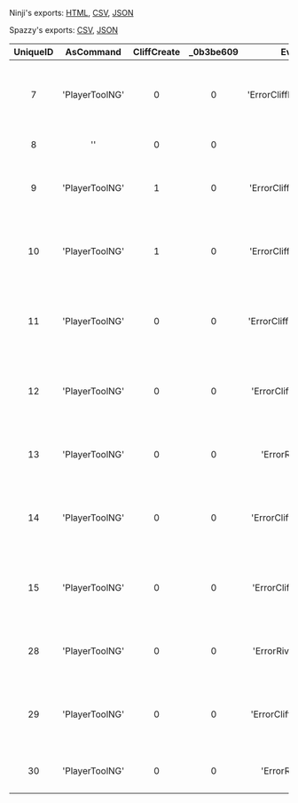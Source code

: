 Ninji's exports: [HTML](https://wuffs.org/acnh/bcsv_150/html/FieldLandMakingError.html), [CSV](https://wuffs.org/acnh/bcsv_150/csv/FieldLandMakingError.csv), [JSON](https://wuffs.org/acnh/bcsv_150/json/FieldLandMakingError.json)

Spazzy's exports: [CSV](https://github.com/McSpazzy/acnh-csv/blob/master/FieldLandMakingError.csv), [JSON](https://github.com/McSpazzy/acnh-json/blob/master/FieldLandMakingError.json)

| UniqueID | AsCommand | CliffCreate | _0b3be609 | EventFlowEntryName | Label | Name |
|:--:|:--:|:--:|:--:|:--:|:--:|:--:|
| 7 | 'PlayerToolNG' | 0 | 0 | 'ErrorCliffMakeBreak_CliffExistOnItem' | 'CliffExistOnItem' | '崖造成：崖上にアイテムがあります。' | 
| 8 | '' | 0 | 0 | '' | 'SystemError' | 'システムエラー' | 
| 9 | 'PlayerToolNG' | 1 | 0 | 'ErrorCliffMakeCreate_ExistStructure' | 'CliffCreateExistStructure' | '崖造成(Create)：建物があります。' | 
| 10 | 'PlayerToolNG' | 1 | 0 | 'ErrorCliffMakeCreate_ExistNearTree' | 'CliffCreateExistNearTree' | '崖造成(Create)：近くに木があります。' | 
| 11 | 'PlayerToolNG' | 0 | 0 | 'ErrorCliffMakeBreak_ExistNearWater' | 'CliffBreakExistNearWater' | '崖造成(Break)：崖上に水場があります。' | 
| 12 | 'PlayerToolNG' | 0 | 0 | 'ErrorCliffMakeBreak_ExistNearTree' | 'CliffBreakExistNearTree' | '崖造成(Break)：崖上に木があります。' | 
| 13 | 'PlayerToolNG' | 0 | 0 | 'ErrorRiverMake_ExistNearTree' | 'RiverExistNearTree' | '川造成：近くに木があります。' | 
| 14 | 'PlayerToolNG' | 0 | 0 | 'ErrorCliffMakeBreak_ExistStructure' | 'CliffBreakExistStructure' | '崖造成(Break)：崖上に建物があります。' | 
| 15 | 'PlayerToolNG' | 0 | 0 | 'ErrorCliffMakeBreak_ExistNextCliff' | 'CliffBreakExistNearOnCliff' | '崖造成(Break)：崖上付近に崖があります。' | 
| 28 | 'PlayerToolNG' | 0 | 0 | 'ErrorRiverMake_ExistBackFaceFall' | 'RiverExistBackFaceFall' | '川造成：背面に滝があります。' | 
| 29 | 'PlayerToolNG' | 0 | 0 | 'ErrorCliffMakeCreate_ExistFrontFall' | 'CliffCreateExistFrontFall' | '崖造成(Create)：滝正面に崖生成してます。' | 
| 30 | 'PlayerToolNG' | 0 | 0 | 'ErrorRiverMake_ExistStructure' | 'RiverExistStructure' | '川造成：建物があります。' | 
